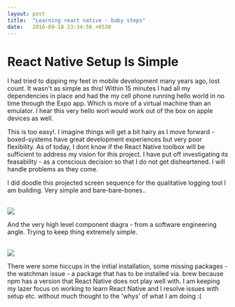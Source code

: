 ```yaml
---
layout: post
title:  "Learning react native - baby steps"
date:   2016-09-18 23:34:56 +0530
---
```

<h1> React Native Setup Is Simple </h1>
I had tried to dipping my feet in mobile development many years ago, lost count. It wasn't as simple as this! Within 15 minutes I had all my dependencies in place and had the my cell phone running hello world in no time through the Expo app. Which is more of a virtual machine than an emulator. I hear this very hello worl would work out of the box on apple devices as well.

This is too easy!. I imagine things will get a bit hairy as I move forward - boxed-systems have great development experiences but very poor flexibility. As of today, I dont know if the React Native toolbox will be sufficient to address my vision for this project. I have put off investigating its feasability - as a conscious decision so that I do not get disheartened. I will handle problems as they come.

I did doodle this projected screen sequence for the qualitative logging tool I am building. Very simple and bare-bare-bones..

<br/>
<img src="{{site.baseurl}}/images/screens.jpg"></img>
<br/>

And the very high level component diagra - from a software engineering angle. Trying to keep thing extremely simple.

<br/>
<img src="{{site.baseurl}}/images/software-diagram.jpg"></img>
<br/>

There were some hiccups in the initial installation, some missing packages - the watchman issue - a package that has to be installed via. brew because npm has a version that React Native does not play well with. I am keeping my lazer focus on working to learn React Native and I resolve issues with setup etc. without much thought to the 'whys' of what I am doing :(


